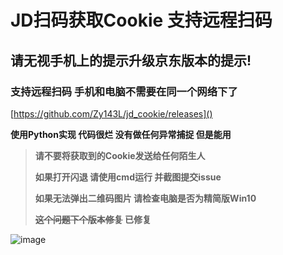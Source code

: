 # JD扫码获取Cookie 支持远程扫码

## 请无视手机上的提示升级京东版本的提示!

### 支持远程扫码 手机和电脑不需要在同一个网络下了

 [https://github.com/Zy143L/jd_cookie/releases]()

**使用Python实现 代码很烂 没有做任何异常捕捉 但是能用**


>   **请不要将获取到的Cookie发送给任何陌生人**
>   
>  **如果打开闪退 请使用cmd运行 并截图提交issue**
>  
>  **如果无法弹出二维码图片 请检查电脑是否为精简版Win10**
>
> **~~这个问题下个版本修复~~ 已修复**



![image](https://user-images.githubusercontent.com/21352718/123517428-6d972e80-d6d3-11eb-9d21-05b8d6e337ee.png)
